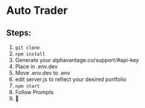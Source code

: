 # Auto Trader

## Steps:

1. `git clone`
2. `npm install`
3. Generate your alphavantage.co/support/#api-key
4. Place in .env.dev
5. Move .env.dev to .env
6. edit server.js to reflect your desired portfolio
7. `npm start`
8. Follow Prompts
9. 🚀 